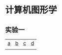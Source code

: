 # 计算机图形学

## 实验一

|    |    |    |    |
| ---- | ---- | ---- | ---- |
|[a](./test1/a_r.html)|[b](./test1/b_r_t.html)|[c](./test1/c_r_t.html)|[d](./test1/d_r_t.html)|
|| | | |
